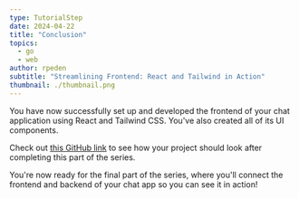 ```yaml
---
type: TutorialStep
date: 2024-04-22
title: "Conclusion"
topics:
  - go
  - web
author: rpeden
subtitle: "Streamlining Frontend: React and Tailwind in Action"
thumbnail: ./thumbnail.png
---
```


You have now successfully set up and developed the frontend of your chat application using React and Tailwind CSS. You've also created all of its UI components.

Check out [this GitHub link](https://github.com/rpeden/go-gin-react-part2) to see how your project should look after completing this part of the series.

You're now ready for the final part of the series, where you'll connect the frontend and backend of your chat app so you can see it in action!
